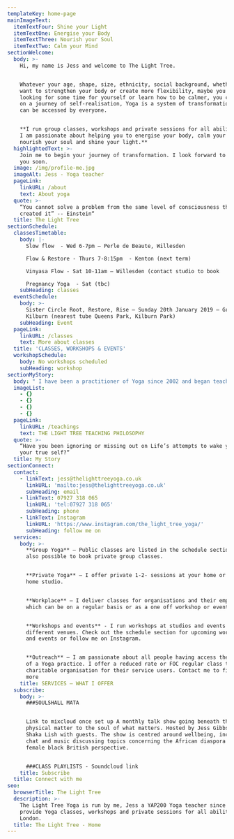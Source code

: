 ```yaml
---
templateKey: home-page
mainImageText:
  itemTextFour: Shine your Light
  itemTextOne: Energise your Body
  itemTextThree: Nourish your Soul
  itemTextTwo: Calm your Mind
sectionWelcome:
  body: >-
    Hi, my name is Jess and welcome to The Light Tree. 


    Whatever your age, shape, size, ethnicity, social background, whether you
    want to strengthen your body or create more flexibility, maybe you are
    looking for some time for yourself or learn how to be calmer, you could be
    on a journey of self-realisation, Yoga is a system of transformation that
    can be accessed by everyone. 


    **I run group classes, workshops and private sessions for all abilities and
    I am passionate about helping you to energise your body, calm your mind,
    nourish your soul and shine your light.**
  highlightedText: >-
    Join me to begin your journey of transformation. I look forward to meeting
    you soon.
  image: /img/profile-me.jpg
  imageAlt: Jess - Yoga teacher
  pageLink:
    linkURL: /about
    text: About yoga
  quote: >-
    “You cannot solve a problem from the same level of consciousness that
    created it” -- Einstein“
  title: The Light Tree
sectionSchedule:
  classesTimetable:
    body: |-
      Slow flow  - Wed 6-7pm – Perle de Beaute, Willesden 

      Flow & Restore - Thurs 7-8:15pm  - Kenton (next term) 

      Vinyasa Flow - Sat 10-11am – Willesden (contact studio to book

      Pregnancy Yoga  - Sat (tbc)
    subHeading: classes
  eventSchedule:
    body: >-
      Sister Circle Root, Restore, Rise – Sunday 20th January 2019 – Granville,
      Kilburn (nearest tube Queens Park, Kilburn Park)
    subHeading: Event
  pageLink:
    linkURL: /classes
    text: More about classes
  title: 'CLASSES, WORKSHOPS & EVENTS'
  workshopSchedule:
    body: No workshops scheduled
    subHeading: workshop
sectionMyStory:
  body: " I have been a practitioner of Yoga since 2002 and began teaching Yoga in since 2015. \r\n\nI discovered Yoga in a time of transition while I was ending a 9 year relationship and I was looking for some respite, solace and ‘me’ time. \r\n\nAt the end of my first class I felt amazing, so I went back for another and another.  I discovered that through simply spending a regular 90 minutes with myself focused on breathing, moving and becoming still I began to become closer to myself, feel better about myself and in my body. I also started to become aware of some of my limiting beliefs that were preventing me from moving forward that showed up in my practice. My practice mat was like a mirror! I was awoken to the fact that I had not been looking after myself and this had led me to become disconnected, have a lack of clarity of who I was, what I wanted or how to move forward.\r\n\nI had a realisation that putting myself first was necessary to my physical, mental, emotional and spiritual health. Self-care was not selfish but was in fact unselfish. By looking after my own needs I was able to be healthier and happier, have a more positive and productive approach to my life and contribute more to the lives of those in my life, particularly my son who was only 6 at the time.\r\n\nMy life began to move forward. Putting my Yoga into action took some focus, practice and some breaks to remind how much better I felt when I returned, it took some time. Over the years I explored different styles Bikram Hot Yoga, Vinyasa Flow, Ashtanga, Iyengar, Scaravelli, my understanding deepened and my practice developed. \r\n\nIn 2015 I took the opportunity for voluntary redundancy from my pretty intense corporate marketing job. Although I had achieved my goal of a successful marketing career it had become my entire focus and measurement of success, it had taken over and again I had become disconnected. I took the blessing and lesson offered and grabbed the opportunity for a new start and to begin to create a life that better served mySelf. \r\n\nI was blessed to be able to spend time in an ashram with Samyak Yoga School in Mysore, India training to become a teacher in the Ashtanga Yoga lineage. This was the first step on my journey as a teacher and I have continued to train to expand my teaching in Vinyasa Flow, Yin, Restorative and Pregnancy Yoga and will continue to learn, develop my own practice which I share through my teaching.\r\n\nI now realise that, on many occasions in my past, life had been attempting to ‘wake me up’ to mySelf, to connect me, in a more intuitive way, to the innate ability \\[that we all share] to create my life in my vision."
  imageList:
    - {}
    - {}
    - {}
    - {}
  pageLink:
    linkURL: /teachings
    text: THE LIGHT TREE TEACHING PHILOSOPHY
  quote: >-
    “Have you been ignoring or missing out on Life’s attempts to wake you up to
    your true self?“
  title: My Story
sectionConnect:
  contact:
    - linkText: jess@thelighttreeyoga.co.uk
      linkURL: 'mailto:jess@thelighttreeyoga.co.uk'
      subHeading: email
    - linkText: 07927 318 065
      linkURL: 'tel:07927 318 065'
      subHeading: phone
    - linkText: Instagram
      linkURL: 'https://www.instagram.com/the_light_tree_yoga/'
      subHeading: follow me on
  services:
    body: >-
      **Group Yoga** – Public classes are listed in the schedule section. It is
      also possible to book private group classes.


      **Private Yoga** – I offer private 1-2- sessions at your home or at my
      home studio.


      **Workplace** – I deliver classes for organisations and their employees
      which can be on a regular basis or as a one off workshop or event.


      **Workshops and events** - I run workshops at studios and events at
      different venues. Check out the schedule section for upcoming workshops
      and events or follow me on Instagram.


      **Outreach** – I am passionate about all people having access the benefits
      of a Yoga practice. I offer a reduced rate or FOC regular class to one
      charitable organisation for their service users. Contact me to find out
      more
    title: SERVICES – WHAT I OFFER
  subscribe:
    body: >-
      ###SOULSHALL MATA


      Link to mixcloud once set up A monthly talk show going beneath the
      physical matter to the soul of what matters. Hosted by Jess Gibbs and
      Shaka Lish with guests. The show is centred around wellbeing, including
      chat and music discussing topics concerning the African diaspora from the
      female black British perspective.


      ###CLASS PLAYLISTS - Soundcloud link
    title: Subscribe
  title: Connect with me
seo:
  browserTitle: The Light Tree
  description: >-
    The Light Tree Yoga is run by me, Jess a YAP200 Yoga teacher since 2015. I
    provide Yoga classes, workshops and private sessions for all abilities in NW
    London.
  title: The Light Tree - Home
---
```


